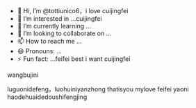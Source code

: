 - 👋 Hi, I’m @tottiunico6，i love cuijingfei
- 👀 I’m interested in ...cuijingfei
- 🌱 I’m currently learning ...
- 💞️ I’m looking to collaborate on ...
- 📫 How to reach me ...
- 😄 Pronouns: ...
- ⚡ Fun fact: ...feifei best
i want cuijingfei
<!---我要你快乐我要你快乐
tottiunico6/tottiunico6 is a ✨ special ✨ repository because its `README.md` (this file) appears on your GitHub profile.
You can click the Preview link to take a look at your changes.
--->wangbujini
luguonidefeng，luohuiniyanzhong
thatisyou mylove
feifei
yaoni
haodehuaidedoushifengjing
